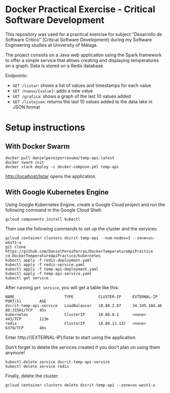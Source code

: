 # Docker Practical Exercise - Critical Software Development

This repository was used for a practical exercise for subject "Desarrollo de Software Crítico" (Critical Software Development) during my Software Engineering studies at University of Málaga.

The project consists on a Java web application using the Spark framework to offer a simple service that allows creating and displaying temperatures on a graph. Data is stored on a Redis database.

Endpoints:

*   `GET /listar`: shows a list of values and timestamps for each value
*   `GET /nuevo/{value}`: adds a new value
*   `GET /grafica`: shows a graph of the last 10 values added
*   `GET /listajson`: returns the last 10 values added to the data lake in JSON format

# Setup instructions

## With Docker Swarm

```
docker pull danielperezporrasuma/temp-api:latest
docker swarm init
docker stack deploy -c docker-compose.yml temp-api
```

[http://localhost/listar](http://localhost/listar) opens the application.

## With Google Kubernetes Engine

Using Google Kubernetes Engine, create a Google Cloud project and run the following command in the Google Cloud Shell:

```
gcloud components install kubectl
```

Then use the following commands to set up the cluster and the services:

```
gcloud container clusters dscrit-temp-api --num-nodes=3 --zone=us-west1-a
git clone https://github.com/DanielPerezPorras/DockerTemperatureApiPractice
cd DockerTemperatureApiPractice/kubernetes
kubectl apply -f redis-deployment.yaml
kubectl apply -f redis-service.yaml
kubectl apply -f temp-api-deployment.yaml
kubectl apply -f temp-api-service.yaml
kubectl get service
```

After running `get service`, you will get a table like this:

```
NAME                      TYPE           CLUSTER-IP     EXTERNAL-IP     PORT(S)        AGE
dscrit-temp-api-service   LoadBalancer   10.80.2.87     34.105.104.46   80:31561/TCP   45s
kubernetes                ClusterIP      10.80.0.1      <none>          443/TCP        113m
redis                     ClusterIP      10.80.12.137   <none>          6379/TCP       48s
```

Enter http://{EXTERNAL-IP}/listar to start using the application.

Don't forget to delete the services created if you don't plan on using them anymore!

```
kubectl delete service dscrit-temp-api-service
kubectl delete service redis
```

Finally, delete the cluster:

```
gcloud container clusters delete dscrit-temp-api --zone=us-west1-a
```
